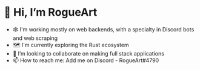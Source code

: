 # 👋 Hi, I’m RogueArt
- 🕸️ I'm working mostly on web backends, with a specialty in Discord bots and web scraping
- 🗺️ I'm currently exploring the Rust ecosystem
- 💞️ I’m looking to collaborate on making full stack applications
- 📫 How to reach me: Add me on Discord - RogueArt#4790
